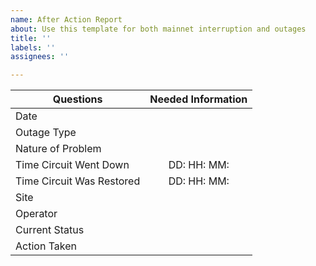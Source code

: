 ```yaml
---
name: After Action Report
about: Use this template for both mainnet interruption and outages
title: ''
labels: ''
assignees: ''

---
```


| Questions       |        Needed Information     |
| ------------- |:----------------------------------------------:|
| Date                  |                                        |
| Outage Type           |                                        |
| Nature of Problem     |                                        |
| Time Circuit Went Down     |         DD:    HH:    MM:                                 |
| Time Circuit Was Restored |         DD:    HH:    MM:                                 |
| Site                  |                                        |
| Operator              |                                        |
| Current Status        |                                        |
| Action Taken          |                                        |
